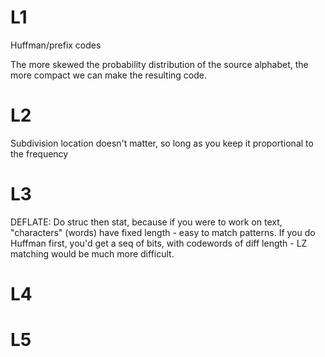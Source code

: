 # L1 

Huffman/prefix codes

The more skewed the probability distribution of the source alphabet, the more compact we can make the resulting code.

# L2

Subdivision location doesn't matter, so long as you keep it proportional to the frequency

# L3

DEFLATE: Do struc then stat, because if you were to work on text, "characters" (words) have fixed length - easy to match patterns. If you do Huffman first, you'd get a seq of bits, with codewords of diff length - LZ matching would be much more difficult.

# L4 

# L5

